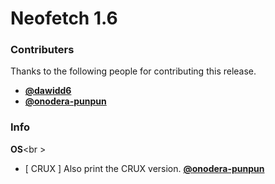 # Neofetch 1.6

### Contributers

Thanks to the following people for contributing this release.

- **[@dawidd6](https://github.com/dawidd6)**
- **[@onodera-punpun](https://github.com/onodera-punpun)**

### Info

**OS**<br \>
- [ CRUX ] Also print the CRUX version. **[@onodera-punpun](https://github.com/onodera-punpun)**

